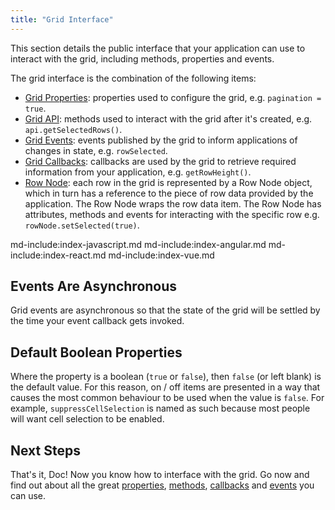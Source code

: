 ```yaml
---
title: "Grid Interface"
---
```


This section details the public interface that your application can use to interact with the grid, including methods, properties and events.

The grid interface is the combination of the following items:

- [Grid Properties](/grid-properties/): properties used to configure the grid, e.g. `pagination = true`.
- [Grid API](/grid-api/): methods used to interact with the grid after it's created, e.g. `api.getSelectedRows()`.
- [Grid Events](/grid-events/): events published by the grid to inform applications of changes in state, e.g. `rowSelected`.
- [Grid Callbacks](/grid-callbacks/): callbacks are used by the grid to retrieve required information from your application, e.g. `getRowHeight()`.
- [Row Node](/row-object/): each row in the grid is represented by a Row Node object, which in turn has a reference to the piece of row data provided by the application. The Row Node wraps the row data item. The Row Node has attributes, methods and events for interacting with the specific row e.g. `rowNode.setSelected(true)`.

md-include:index-javascript.md
md-include:index-angular.md
md-include:index-react.md
md-include:index-vue.md

## Events Are Asynchronous

Grid events are asynchronous so that the state of the grid will be settled by the time your event callback gets invoked.

## Default Boolean Properties

Where the property is a boolean (`true` or `false`), then `false` (or left blank) is the default value. For this reason, on / off items are presented in a way that causes the most common behaviour
to be used when the value is `false`. For example, `suppressCellSelection` is named as such because most people will want cell selection to be enabled.

## Next Steps

That's it, Doc! Now you know how to interface with the grid. Go now and find out about all the great [properties](/grid-properties/), [methods](/grid-api/), [callbacks](/grid-callbacks/) and [events](/grid-events/) you can use.
